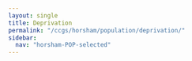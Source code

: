 ```yaml
---
layout: single
title: Deprivation
permalink: "/ccgs/horsham/population/deprivation/"
sidebar:
  nav: "horsham-POP-selected"
---
```


